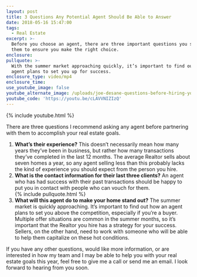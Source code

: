```yaml
---
layout: post
title: 3 Questions Any Potential Agent Should Be Able to Answer
date: 2018-05-16 15:47:00
tags:
  - Real Estate
excerpt: >-
  Before you choose an agent, there are three important questions you should ask
  them to ensure you make the right choice.
enclosure:
pullquote: >-
  With the summer market approaching quickly, it’s important to find out how an
  agent plans to set you up for success.
enclosure_type: video/mp4
enclosure_time:
use_youtube_image: false
youtube_alternate_image: /uploads/joe-desane-questions-before-hiring-youtube.jpg
youtube_code: 'https://youtu.be/cLAVVNIZIzQ'
---
```


{% include youtube.html %}

There are three questions I recommend asking any agent before partnering with them to accomplish your real estate goals. 

1. **What’s their experience?** This doesn’t necessarily mean how many years they’ve been in business, but rather how many transactions they’ve completed in the last 12 months. The average Realtor sells about seven homes a year, so any agent selling less than this probably lacks the kind of experience you should expect from the person you hire. 
2. **What is the contact information for their last three clients?** An agent who has had success with their past transactions should be happy to put you in contact with people who can vouch for them.<br>{% include pullquote.html %}
3. **What will this agent do to make your home stand out?** The summer market is quickly approaching. It’s important to find out how an agent plans to set you above the competition, especially if you’re a buyer. Multiple offer situations are common in the summer months, so it’s important that the Realtor you hire has a strategy for your success. Sellers, on the other hand, need to work with someone who will be able to help them capitalize on these hot conditions.

If you have any other questions, would like more information, or are interested in how my team and I may be able to help you with your real estate goals this year, feel free to give me a call or send me an email. I look forward to hearing from you soon.